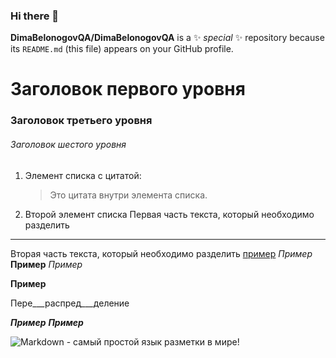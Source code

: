 ### Hi there 👋

**DimaBelonogovQA/DimaBelonogovQA** is a ✨ _special_ ✨ repository because its `README.md` (this file) appears on your GitHub profile.

#  Заголовок первого уровня
### Заголовок третьего уровня
###### Заголовок шестого уровня
1. Элемент списка с цитатой:

    > Это цитата
    > внутри элемента списка.

 2. Второй элемент списка
Первая часть текста, который необходимо разделить
***
Вторая часть текста, который необходимо разделить
[пример](http://example.com/ "Необязательная подсказка")
*Пример*
__Пример__
_Пример_

**Пример**

Пере___распред___деление

___Пример___
***Пример***

![Markdown - самый простой язык разметки в мире!](https://markdown.net.br/assets/img/markdown.jpg "Логотип Markdown")
